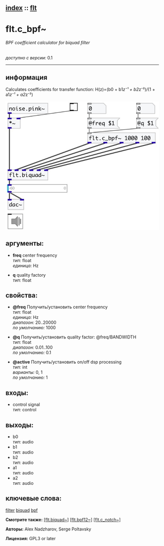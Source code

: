 [index](index.html) :: [flt](category_flt.html)
---

# flt.c_bpf~

###### BPF coefficient calculator for biquad filter

*доступно с версии:* 0.1

---


## информация
Calculates coefficients for transfer function: H(z)=(b0 + b1*z⁻¹ + b2*z⁻²)/(1 + a1*z⁻¹ + a2*z⁻²)


[![example](../examples/img/flt.c_bpf~.jpg)](../examples/pd/flt.c_bpf~.pd)



## аргументы:

* **freq**
center frequency<br>
_тип:_ float<br>
_единица:_ Hz<br>

* **q**
quality factory<br>
_тип:_ float<br>





## свойства:

* **@freq** 
Получить/установить center frequency<br>
_тип:_ float<br>
_единица:_ Hz<br>
_диапазон:_ 20..20000<br>
_по умолчанию:_ 1000<br>

* **@q** 
Получить/установить quality factor: @freq/BANDWIDTH<br>
_тип:_ float<br>
_диапазон:_ 0.01..100<br>
_по умолчанию:_ 0.1<br>

* **@active** 
Получить/установить on/off dsp processing<br>
_тип:_ int<br>
_варианты:_ 0, 1<br>
_по умолчанию:_ 1<br>



## входы:

* control signal<br>
_тип:_ control



## выходы:

* b0<br>
_тип:_ audio
* b1<br>
_тип:_ audio
* b2<br>
_тип:_ audio
* a1<br>
_тип:_ audio
* a2<br>
_тип:_ audio



## ключевые слова:

[filter](keywords/filter.html)
[biquad](keywords/biquad.html)
[bpf](keywords/bpf.html)



**Смотрите также:**
[\[flt.biquad~\]](flt.biquad~.html)
[\[flt.bpf12~\]](flt.bpf12~.html)
[\[flt.c_notch~\]](flt.c_notch~.html)




**Авторы:** Alex Nadzharov, Serge Poltavsky




**Лицензия:** GPL3 or later





